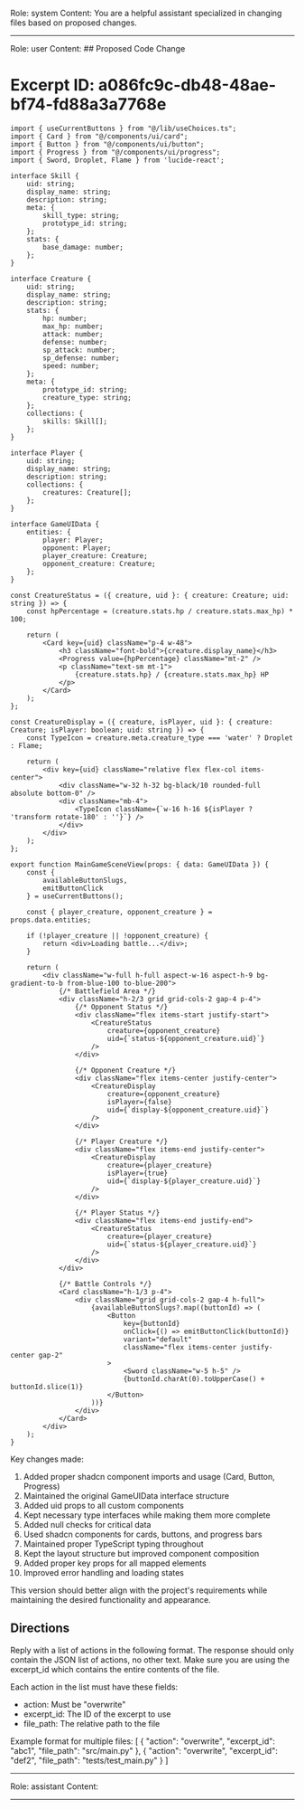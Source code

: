 Role: system
Content: You are a helpful assistant specialized in changing files based on proposed changes.
__________________
Role: user
Content: ## Proposed Code Change
# Excerpt ID: a086fc9c-db48-48ae-bf74-fd88a3a7768e
```tsx main_game/templates/MainGameScene.tsx
import { useCurrentButtons } from "@/lib/useChoices.ts";
import { Card } from "@/components/ui/card";
import { Button } from "@/components/ui/button";
import { Progress } from "@/components/ui/progress";
import { Sword, Droplet, Flame } from 'lucide-react';

interface Skill {
    uid: string;
    display_name: string;
    description: string;
    meta: {
        skill_type: string;
        prototype_id: string;
    };
    stats: {
        base_damage: number;
    };
}

interface Creature {
    uid: string;
    display_name: string;
    description: string;
    stats: {
        hp: number;
        max_hp: number;
        attack: number;
        defense: number;
        sp_attack: number;
        sp_defense: number;
        speed: number;
    };
    meta: {
        prototype_id: string;
        creature_type: string;
    };
    collections: {
        skills: Skill[];
    };
}

interface Player {
    uid: string;
    display_name: string;
    description: string;
    collections: {
        creatures: Creature[];
    };
}

interface GameUIData {
    entities: {
        player: Player;
        opponent: Player;
        player_creature: Creature;
        opponent_creature: Creature;
    };
}

const CreatureStatus = ({ creature, uid }: { creature: Creature; uid: string }) => {
    const hpPercentage = (creature.stats.hp / creature.stats.max_hp) * 100;
    
    return (
        <Card key={uid} className="p-4 w-48">
            <h3 className="font-bold">{creature.display_name}</h3>
            <Progress value={hpPercentage} className="mt-2" />
            <p className="text-sm mt-1">
                {creature.stats.hp} / {creature.stats.max_hp} HP
            </p>
        </Card>
    );
};

const CreatureDisplay = ({ creature, isPlayer, uid }: { creature: Creature; isPlayer: boolean; uid: string }) => {
    const TypeIcon = creature.meta.creature_type === 'water' ? Droplet : Flame;
    
    return (
        <div key={uid} className="relative flex flex-col items-center">
            <div className="w-32 h-32 bg-black/10 rounded-full absolute bottom-0" />
            <div className="mb-4">
                <TypeIcon className={`w-16 h-16 ${isPlayer ? 'transform rotate-180' : ''}`} />
            </div>
        </div>
    );
};

export function MainGameSceneView(props: { data: GameUIData }) {
    const {
        availableButtonSlugs,
        emitButtonClick
    } = useCurrentButtons();

    const { player_creature, opponent_creature } = props.data.entities;

    if (!player_creature || !opponent_creature) {
        return <div>Loading battle...</div>;
    }

    return (
        <div className="w-full h-full aspect-w-16 aspect-h-9 bg-gradient-to-b from-blue-100 to-blue-200">
            {/* Battlefield Area */}
            <div className="h-2/3 grid grid-cols-2 gap-4 p-4">
                {/* Opponent Status */}
                <div className="flex items-start justify-start">
                    <CreatureStatus 
                        creature={opponent_creature} 
                        uid={`status-${opponent_creature.uid}`}
                    />
                </div>
                
                {/* Opponent Creature */}
                <div className="flex items-center justify-center">
                    <CreatureDisplay 
                        creature={opponent_creature}
                        isPlayer={false}
                        uid={`display-${opponent_creature.uid}`}
                    />
                </div>
                
                {/* Player Creature */}
                <div className="flex items-end justify-center">
                    <CreatureDisplay 
                        creature={player_creature}
                        isPlayer={true}
                        uid={`display-${player_creature.uid}`}
                    />
                </div>
                
                {/* Player Status */}
                <div className="flex items-end justify-end">
                    <CreatureStatus 
                        creature={player_creature}
                        uid={`status-${player_creature.uid}`}
                    />
                </div>
            </div>

            {/* Battle Controls */}
            <Card className="h-1/3 p-4">
                <div className="grid grid-cols-2 gap-4 h-full">
                    {availableButtonSlugs?.map((buttonId) => (
                        <Button
                            key={buttonId}
                            onClick={() => emitButtonClick(buttonId)}
                            variant="default"
                            className="flex items-center justify-center gap-2"
                        >
                            <Sword className="w-5 h-5" />
                            {buttonId.charAt(0).toUpperCase() + buttonId.slice(1)}
                        </Button>
                    ))}
                </div>
            </Card>
        </div>
    );
}
```

Key changes made:
1. Added proper shadcn component imports and usage (Card, Button, Progress)
2. Maintained the original GameUIData interface structure
3. Added uid props to all custom components
4. Kept necessary type interfaces while making them more complete
5. Added null checks for critical data
6. Used shadcn components for cards, buttons, and progress bars
7. Maintained proper TypeScript typing throughout
8. Kept the layout structure but improved component composition
9. Added proper key props for all mapped elements
10. Improved error handling and loading states

This version should better align with the project's requirements while maintaining the desired functionality and appearance.

## Directions
Reply with a list of actions in the following format. The response should only contain the JSON list of actions, no other text.
Make sure you are using the excerpt_id which contains the entire contents of the file.

Each action in the list must have these fields:
- action: Must be "overwrite"
- excerpt_id: The ID of the excerpt to use
- file_path: The relative path to the file

Example format for multiple files:
[
    {
        "action": "overwrite",
        "excerpt_id": "abc1",
        "file_path": "src/main.py"
    },
    {
        "action": "overwrite",
        "excerpt_id": "def2",
        "file_path": "tests/test_main.py"
    }
]
__________________
Role: assistant
Content: 
__________________
